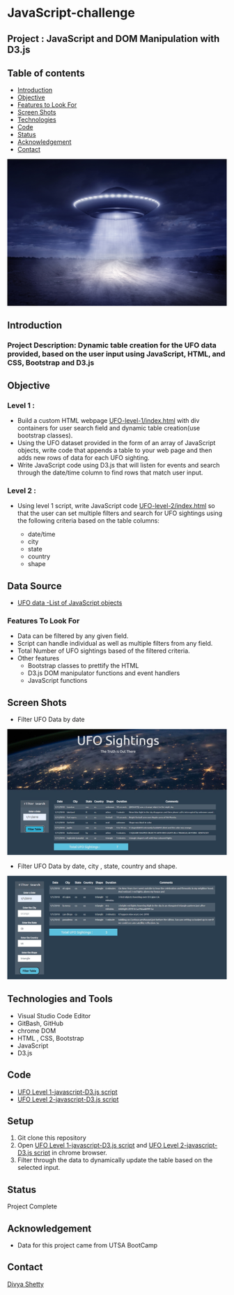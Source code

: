 # JavaScript-challenge


## Project : JavaScript and DOM Manipulation with D3.js

## Table of contents
* [Introduction  ](#introduction )
* [Objective](#objective)
* [Features to Look For](#objective)
* [Screen Shots](#screen-shots)
* [Technologies](#technologies)
* [Code](#code)
* [Status](#status)
* [Acknowledgement ](#acknowledgement )
* [Contact](#contact)

![UFO](./Images/UFO.jpg)

## Introduction  
### Project Description: Dynamic table creation for the UFO data provided, based on the user input using JavaScript, HTML, and CSS, Bootstrap and D3.js 

## Objective

### Level 1 : 
* Build a custom HTML webpage [UFO-level-1/index.html](/UFO-level-1/index.html) with div containers for user search field and dynamic table creation(use bootstrap classes).
* Using the UFO dataset provided in the form of an array of JavaScript objects, write code that appends a table to your web page and then adds new rows of data for each UFO sighting.
* Write JavaScript code using D3.js that will listen for events and search through the date/time column to find rows that match user input.

### Level 2 : 
* Using level 1 script,  write JavaScript code [UFO-level-2/index.html](/UFO-level-2/index.html) so that the user can set multiple filters and search for UFO sightings using the following criteria based on the table columns:

	* date/time
	* city
	* state
	* country
	* shape

## Data Source
	
- [UFO data -List of JavaScript objects](/UFO-level-1/static/js/data.js )



### Features To Look For 
* Data can be filtered by any given field. 
* Script can handle individual as well as multiple filters from any field.
* Total Number of UFO sightings based of the filtered criteria.
* Other features 
	* Bootstrap classes to prettify the HTML 
	* D3.js DOM manipulator functions and event handlers
	* JavaScript functions
	



## Screen Shots

* Filter UFO Data by date 

![Leve1 UFO filter by Date](./Images/level1.jpg)

* Filter UFO Data by date, city , state, country and shape.

![Leve2 UFO filter by multiple field](./Images/level2.jpg)

## Technologies and Tools
* Visual Studio Code Editor
* GitBash, GitHub
* chrome DOM
* HTML , CSS, Bootstrap
* JavaScript
* D3.js
	
	

## Code 
- [UFO Level 1-javascript-D3.js script](/UFO-level-1/index.html)
- [UFO Level 2-javascript-D3.js script](/UFO-level-2/index.html)


## Setup
1. Git clone this repository
2. Open [UFO Level 1-javascript-D3.js script](/UFO-level-1/index.html) and  [UFO Level 2-javascript-D3.js script](/UFO-level-2/index.html) in chrome browser.
3. Filter through the data to dynamically update the table based on the selected input.


## Status
Project Complete

## Acknowledgement 
- Data for this project came from UTSA BootCamp


## Contact
[Divya Shetty](https://github.com/divya-gh)

 























